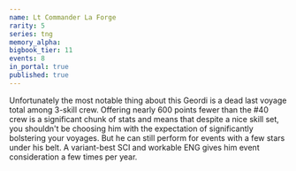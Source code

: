 ```yaml
---
name: Lt Commander La Forge
rarity: 5
series: tng
memory_alpha:
bigbook_tier: 11
events: 8
in_portal: true
published: true
---
```


Unfortunately the most notable thing about this Geordi is a dead last voyage total among 3-skill crew. Offering nearly 600 points fewer than the #40 crew is a significant chunk of stats and means that despite a nice skill set, you shouldn't be choosing him with the expectation of significantly bolstering your voyages. But he can still perform for events with a few stars under his belt. A variant-best SCI and workable ENG gives him event consideration a few times per year.
